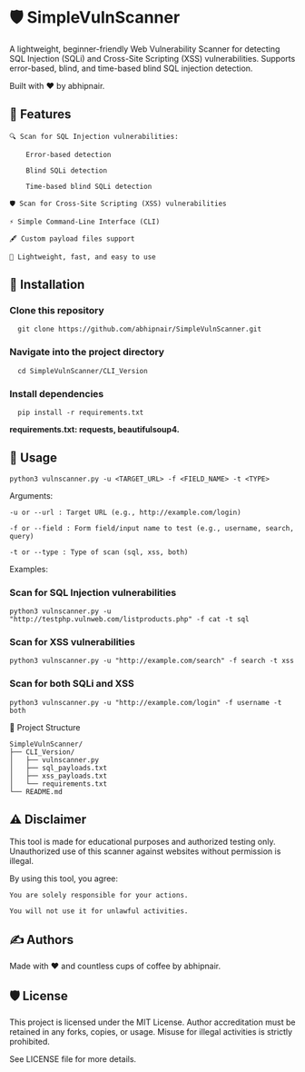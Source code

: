 # 🛡️ SimpleVulnScanner

A lightweight, beginner-friendly Web Vulnerability Scanner for detecting SQL Injection (SQLi) and Cross-Site Scripting (XSS) vulnerabilities.
Supports error-based, blind, and time-based blind SQL injection detection.

Built with ❤️ by abhipnair.
## 📜 Features

    🔍 Scan for SQL Injection vulnerabilities:

        Error-based detection

        Blind SQLi detection

        Time-based blind SQLi detection

    🛡️ Scan for Cross-Site Scripting (XSS) vulnerabilities

    ⚡ Simple Command-Line Interface (CLI)

    🖋️ Custom payload files support

    🎯 Lightweight, fast, and easy to use

## 🚀 Installation

### Clone this repository
      git clone https://github.com/abhipnair/SimpleVulnScanner.git

### Navigate into the project directory
      cd SimpleVulnScanner/CLI_Version

### Install dependencies
      pip install -r requirements.txt

**requirements.txt: 
    requests,
    beautifulsoup4.**

## 🎯 Usage

    python3 vulnscanner.py -u <TARGET_URL> -f <FIELD_NAME> -t <TYPE>

Arguments:

    -u or --url : Target URL (e.g., http://example.com/login)

    -f or --field : Form field/input name to test (e.g., username, search, query)

    -t or --type : Type of scan (sql, xss, both)

Examples:

### Scan for SQL Injection vulnerabilities
    python3 vulnscanner.py -u "http://testphp.vulnweb.com/listproducts.php" -f cat -t sql

### Scan for XSS vulnerabilities
    python3 vulnscanner.py -u "http://example.com/search" -f search -t xss

### Scan for both SQLi and XSS
    python3 vulnscanner.py -u "http://example.com/login" -f username -t both


📂 Project Structure

    SimpleVulnScanner/
    ├── CLI_Version/
    │   ├── vulnscanner.py
    │   ├── sql_payloads.txt
    │   ├── xss_payloads.txt
    │   └── requirements.txt
    └── README.md

## ⚠️ Disclaimer

This tool is made for educational purposes and authorized testing only.
Unauthorized use of this scanner against websites without permission is illegal.

By using this tool, you agree:

    You are solely responsible for your actions.

    You will not use it for unlawful activities.

## ✍️ Authors

Made with ❤️ and countless cups of coffee by abhipnair.

## 🛡️ License

This project is licensed under the MIT License.
Author accreditation must be retained in any forks, copies, or usage.
Misuse for illegal activities is strictly prohibited.

See LICENSE file for more details.
